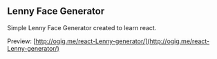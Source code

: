 ## Lenny Face Generator

Simple Lenny Face Generator created to learn react.

Preview: [http://ogig.me/react-Lenny-generator/](http://ogig.me/react-Lenny-generator/)
